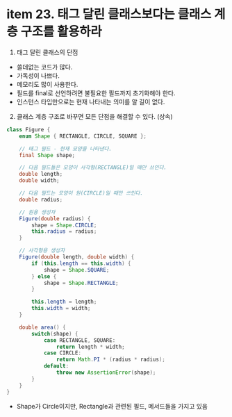 # item 23. 태그 달린 클래스보다는 클래스 계층 구조를 활용하라


1. 태그 달린 클래스의 단점
- 쓸데없는 코드가 많다.
- 가독성이 나쁘다.
- 메모리도 많이 사용한다.
- 필드를 final로 선언하려면 불필요한 필드까지 초기화해야 한다.
- 인스턴스 타입만으로는 현재 나타내는 의미를 알 길이 없다.

2. 클래스 계층 구조로 바꾸면 모든 단점을 해결할 수 있다. (상속)


```java
class Figure {
    enum Shape { RECTANGLE, CIRCLE, SQUARE };

    // 태그 필드 - 현재 모양을 나타낸다.
    final Shape shape;

    // 다음 필드들은 모양이 사각형(RECTANGLE)일 때만 쓰인다.
    double length;
    double width;

    // 다음 필드는 모양이 원(CIRCLE)일 때만 쓰인다.
    double radius;

    // 원용 생성자
    Figure(double radius) {
        shape = Shape.CIRCLE;
        this.radius = radius;
    }

    // 사각형용 생성자
    Figure(double length, double width) {
        if (this.length == this.width) {
            shape = Shape.SQUARE;
        } else {
            shape = Shape.RECTANGLE;
        }

        this.length = length;
        this.width = width;
    }

    double area() {
        switch(shape) {
            case RECTANGLE, SQUARE:
                return length * width;
            case CIRCLE:
                return Math.PI * (radius * radius);
            default:
                throw new AssertionError(shape);
        }
    }
}
```
- Shape가 Circle이지만, Rectangle과 관련된 필드, 메서드들을 가지고 있음
